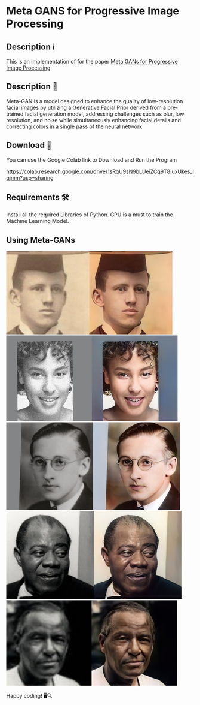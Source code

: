 # Meta GANS for Progressive Image Processing

## Description ℹ️

This is an Implementation of for the paper [Meta GANs for Progressive Image Processing](https://www.ijaresm.com/uploaded_files/document_file/Syed_Saad_Quadri9Ygx.pdf)

## Description 📝

Meta-GAN is a model designed to enhance the quality of low-resolution facial images by utilizing a Generative Facial Prior derived from a pre-trained facial generation 
model, addressing challenges such as blur, low resolution, and noise while simultaneously enhancing facial details and correcting colors in a single pass of the neural network

## Download 📁

You can use the Google Colab link to Download and Run the Program

https://colab.research.google.com/drive/1sRqU9sN9bLUeiZCq9T8IuxUkes_lqjmm?usp=sharing

## Requirements 🛠️

Install all the required Libraries of Python.
GPU is a must to train the Machine Learning Model.

## Using Meta-GANs

![Alt text](Picture3.png)
![Alt text](Picture5.png)
![Alt text](Picture2.png)
![Alt text](Picture6.png)
![Alt text](Picture4.png)



Happy coding! 🖥️🔍
